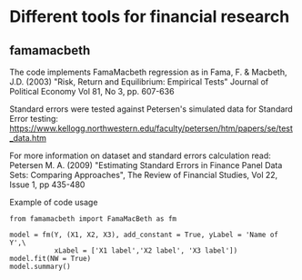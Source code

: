 # Different tools for financial research

## famamacbeth
The code implements FamaMacbeth regression as in Fama, F. & Macbeth, J.D. (2003) "Risk, Return and Equilibrium: Empirical Tests"
Journal of Political Economy Vol 81, No 3, pp. 607-636

Standard errors were tested against Petersen's simulated data for Standard Error testing: https://www.kellogg.northwestern.edu/faculty/petersen/htm/papers/se/test_data.htm

For more information on dataset and standard errors calculation read: Petersen M. A. (2009) "Estimating Standard Errors in Finance Panel Data Sets: Comparing Approaches", The Review of Financial Studies, Vol 22, Issue 1, pp 435-480

Example of code usage
```
from famamacbeth import FamaMacBeth as fm

model = fm(Y, (X1, X2, X3), add_constant = True, yLabel = 'Name of Y',\
           xLabel = ['X1 label','X2 label', 'X3 label'])
model.fit(NW = True)
model.summary()
```

